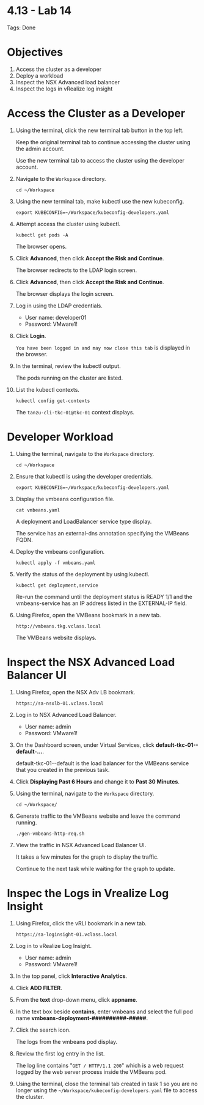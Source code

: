 # 4.13 - Lab 14

Tags: Done

# Objectives

1. Access the cluster as a developer
2. Deploy a workload
3. Inspect the NSX Advanced load balancer
4. Inspect the logs in vRealize log insight

# Access the Cluster as a Developer

1. Using the terminal, click the new terminal tab button in the top left.
    
    Keep the original terminal tab to continue accessing the cluster using the admin account.
    
    Use the new terminal tab to access the cluster using the developer account.
    
2. Navigate to the `Workspace` directory.
    
    `cd ~/Workspace`
    
3. Using the new terminal tab, make kubectl use the new kubeconfig.
    
    `export KUBECONFIG=~/Workspace/kubeconfig-developers.yaml`
    
4. Attempt access the cluster using kubectl.
    
    `kubectl get pods -A`
    
    The browser opens.
    
5. Click **Advanced**, then click **Accept the Risk and Continue**.
    
    The browser redirects to the LDAP login screen.
    
6. Click **Advanced**, then click **Accept the Risk and Continue**.
    
    The browser displays the login screen.
    
7. Log in using the LDAP credentials.
    - User name: developer01
    - Password: VMware1!
8. Click **Login**.
    
    `You have been logged in and may now close this tab` is displayed in the browser.
    
9. In the terminal, review the kubectl output.
    
    The pods running on the cluster are listed.
    
10. List the kubectl contexts.
    
    `kubectl config get-contexts`
    
    The `tanzu-cli-tkc-01@tkc-01` context displays.
    

# Developer Workload

1. Using the terminal, navigate to the `Workspace` directory.
    
    `cd ~/Workspace`
    
2. Ensure that kubectl is using the developer credentials.
    
    `export KUBECONFIG=~/Workspace/kubeconfig-developers.yaml`
    
3. Display the vmbeans configuration file.
    
    `cat vmbeans.yaml`
    
    A deployment and LoadBalancer service type display.
    
    The service has an external-dns annotation specifying the VMBeans FQDN.
    
4. Deploy the vmbeans configuration.
    
    `kubectl apply -f vmbeans.yaml`
    
5. Verify the status of the deployment by using kubectl.
    
    `kubectl get deployment,service`
    
    Re-run the command until the deployment status is READY 1/1 and the vmbeans-service has an IP address listed in the EXTERNAL-IP field.
    
6. Using Firefox, open the VMBeans bookmark in a new tab.
    
    `http://vmbeans.tkg.vclass.local`
    
    The VMBeans website displays.
    

# Inspect the NSX Advanced Load Balancer UI

1. Using Firefox, open the NSX Adv LB bookmark.
    
    `https://sa-nsxlb-01.vclass.local`
    
2. Log in to NSX Advanced Load Balancer.
    - User name: admin
    - Password: VMware1!
3. On the Dashboard screen, under Virtual Services, click **default-tkc-01--default-...**.
    
    default-tkc-01--default is the load balancer for the VMBeans service that you created in the previous task.
    
4. Click **Displaying Past 6 Hours** and change it to **Past 30 Minutes**.
5. Using the terminal, navigate to the `Workspace` directory.
    
    `cd ~/Workspace/`
    
6. Generate traffic to the VMBeans website and leave the command running.
    
    `./gen-vmbeans-http-req.sh`
    
7. View the traffic in NSX Advanced Load Balancer UI.
    
    It takes a few minutes for the graph to display the traffic.
    
    Continue to the next task while waiting for the graph to update.
    

# Inspec the Logs in Vrealize Log Insight

1. Using Firefox, click the vRLI bookmark in a new tab.
    
    `https://sa-loginsight-01.vclass.local`
    
2. Log in to vRealize Log Insight.
    - User name: admin
    - Password: VMware1!
3. In the top panel, click **Interactive Analytics**.
4. Click **ADD FILTER**.
5. From the **text** drop-down menu, click **appname**.
6. In the text box beside **contains**, enter vmbeans and select the full pod name **vmbeans-deployment-##########-#####**.
7. Click the search icon.
    
    The logs from the vmbeans pod display.
    
8. Review the first log entry in the list.
    
    The log line contains "`GET / HTTP/1.1 200`" which is a web request logged by the web server process inside the VMBeans pod.
    
9. Using the terminal, close the terminal tab created in task 1 so you are no longer using the `~/Workspace/kubeconfig-developers.yaml` file to access the cluster.